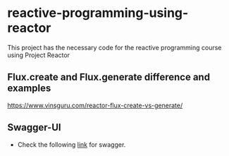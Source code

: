# reactive-programming-using-reactor
This project has the necessary code for the reactive programming course using Project Reactor

## Flux.create and Flux.generate difference and examples
https://www.vinsguru.com/reactor-flux-create-vs-generate/
 
## Swagger-UI

-   Check the following [link](http://localhost:8080/movies/swagger-ui.html) for swagger.
